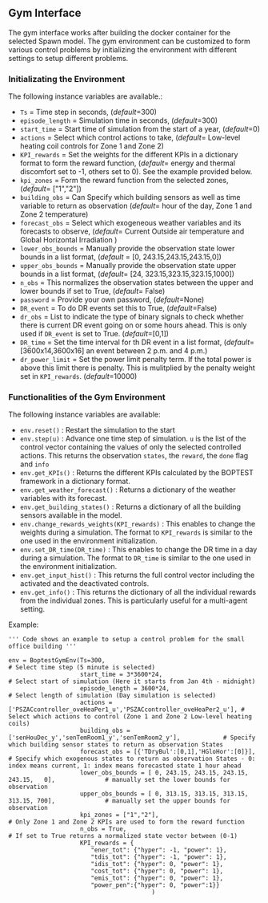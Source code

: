 ## Gym Interface
The gym interface works after building the docker container for the selected Spawn model. The gym environment can be customized to form various control problems by initializing  the environment with different settings to setup different problems. 
 
### Initializating the Environment 

The following instance variables are available.: <br>
* ``Ts`` = Time step in seconds, (*default*=300)
* ``episode_length`` = Simulation time in seconds, (*default*=300)
* ``start_time`` = Start time of simulation from the start of a year, (*default*=0)
* ``actions`` = Select which control actions to take, (*default*= Low-level heating coil controls for Zone 1 and Zone 2)
* ``KPI_rewards`` = Set the weights for the different KPIs in a dictionary format to form the reward function, (*default*= energy and thermal discomfort set to -1, others set to 0). See the example provided below. 
* ``kpi_zones`` = Form the reward function from the selected zones, (*default*= ["1","2"])
* ``building_obs`` = Can Specify which building sensors as well as time variable to return as observation (*default*= hour of the day, Zone 1 and Zone 2 temperature)
* ``forecast_obs`` = Select which exogeneous weather variables and its forecasts to observe, (*default*= Current Outside air temperature and Global Horizontal Irradiation )
* ``lower_obs_bounds`` = Manually provide the observation state lower bounds in a list format, (*default* = [0, 243.15,243.15,243.15,0])
* ``upper_obs_bounds`` = Manually provide the observation state upper bounds in a list format, (*default*= [24, 323.15,323.15,323.15,1000])
* ``n_obs`` = This normalizes the observation states between the upper and lower bounds if set to True, (*default*= False)
* ``password`` = Provide your own password, (*default*=None)
* ``DR_event`` = To do DR events set this to True, (*default*=False)
* ``dr_obs`` = List to indicate the type of binary signals to check whether there is current DR event going on or some hours ahead. This is only used if ``DR_event`` is set to True.  (*default*=[0,1])
* ``DR_time`` = Set the time interval for th DR event in a list format, (*default*=[3600x14,3600x16] an event between 2 p.m. and 4 p.m.)
* ``dr_power_limit`` = Set the power limit penalty term. If the total power is above this limit there is penalty. This is mulitplied by the penalty weight set in ``KPI_rewards``. (*default*=10000)
 
 
 ### Functionalities of the Gym Environment
 
The following instance variables are available: <br>
* ``env.reset()`` : Restart the simulation to the start
* ``env.step(u)`` : Advance one time step of simulation. ``u`` is the list of the control vector containing the values of only the selected controlled actions. This returns the observation ``states``, the ``reward``, the ``done`` flag and ``info``
* ``env.get_KPIs()`` : Returns the different KPIs calculated by the BOPTEST framework in a dictionary format.
* ``env.get_weather_forecast()`` : Returns a dictionary of the weather variables with its forecast.
* ``env.get_building_states()`` : Returns a dictionary of all the building sensors available in the model.
* ``env.change_rewards_weights(KPI_rewards)`` : This enables to change the weights during a simulation. The format to ``KPI_rewards`` is similar to the one used in the environment initialization.
* ``env.set_DR_time(DR_time)`` : This enables to change the DR time in a day during a simulation. The format to ``DR_time`` is similar to the one used in the environment initialization.
* ``env.get_input_hist()`` : This returns the full control vector including the activated and the deactivated controls. 
* ``env.get_info()`` : This returns the dictionary of all the individual rewards from the individual zones. This is particularly useful for a multi-agent setting. 


 Example: 
 
 ```
 ''' Code shows an example to setup a control problem for the small office building '''
 
 env = BoptestGymEnv(Ts=300,                                                                    # Select time step (5 minute is selected)
                     start_time = 3*3600*24,                                                    # Select start of simulation (Here it starts from Jan 4th - midnight)
                     episode_length = 3600*24,                                                  # Select length of simulation (Day simulation is selected) 
                     actions = ['PSZACcontroller_oveHeaPer1_u','PSZACcontroller_oveHeaPer2_u'], # Select which actions to control (Zone 1 and Zone 2 Low-level heating coils)
                     building_obs = ['senHouDec_y','senTemRoom1_y','senTemRoom2_y'],            # Specify which building sensor states to return as observation States
                     forecast_obs = [{'TDryBul':[0,1],'HGloHor':[0]}],                          # Specify which exogenous states to return as observation States - 0: index means current, 1: index means forecasted state 1 hour ahead
                     lower_obs_bounds = [ 0, 243.15, 243.15, 243.15, 243.15,   0],              # manually set the lower bounds for observation
                     upper_obs_bounds = [ 0, 313.15, 313.15, 313.15, 313.15, 700],              # manually set the upper bounds for observation
                     kpi_zones = ["1","2"],                                                     # Only Zone 1 and Zone 2 KPIs are used to form the reward function
                     n_obs = True,                                                              # If set to True returns a normalized state vector between (0-1)
                     KPI_rewards = {
                        "ener_tot": {"hyper": -1, "power": 1},
                        "tdis_tot": {"hyper": -1, "power": 1},
                        "idis_tot": {"hyper": 0, "power": 1},
                        "cost_tot": {"hyper": 0, "power": 1},
                        "emis_tot": {"hyper": 0, "power": 1},
                        "power_pen":{"hyper": 0, "power":1}}
                                         ) 
 ```
